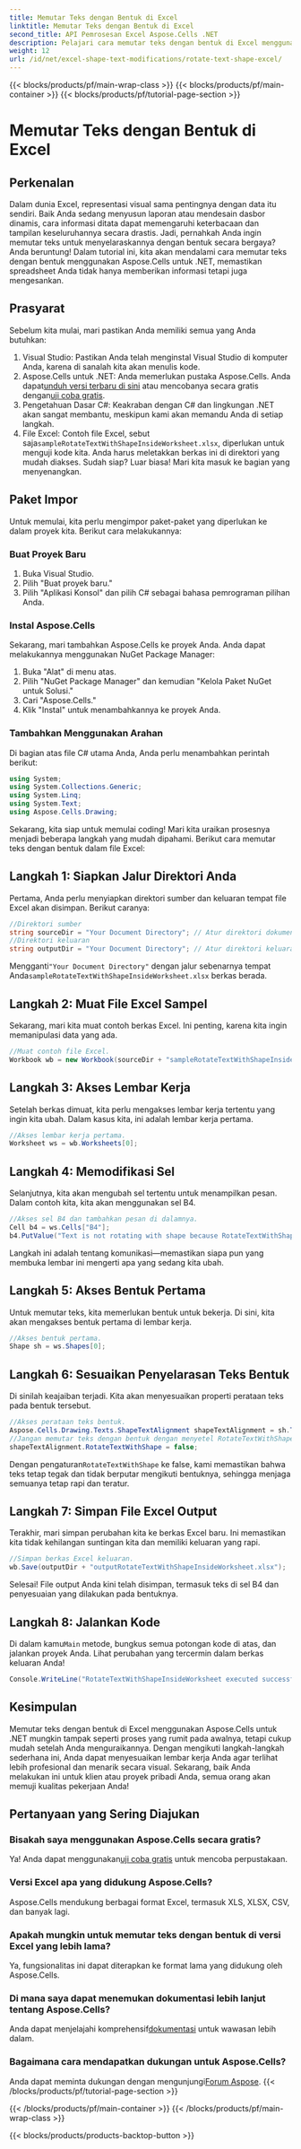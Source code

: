 ```yaml
---
title: Memutar Teks dengan Bentuk di Excel
linktitle: Memutar Teks dengan Bentuk di Excel
second_title: API Pemrosesan Excel Aspose.Cells .NET
description: Pelajari cara memutar teks dengan bentuk di Excel menggunakan Aspose.Cells for .NET. Ikuti panduan langkah demi langkah ini untuk presentasi Excel yang sempurna.
weight: 12
url: /id/net/excel-shape-text-modifications/rotate-text-shape-excel/
---
```


{{< blocks/products/pf/main-wrap-class >}}
{{< blocks/products/pf/main-container >}}
{{< blocks/products/pf/tutorial-page-section >}}

# Memutar Teks dengan Bentuk di Excel

## Perkenalan
Dalam dunia Excel, representasi visual sama pentingnya dengan data itu sendiri. Baik Anda sedang menyusun laporan atau mendesain dasbor dinamis, cara informasi ditata dapat memengaruhi keterbacaan dan tampilan keseluruhannya secara drastis. Jadi, pernahkah Anda ingin memutar teks untuk menyelaraskannya dengan bentuk secara bergaya? Anda beruntung! Dalam tutorial ini, kita akan mendalami cara memutar teks dengan bentuk menggunakan Aspose.Cells untuk .NET, memastikan spreadsheet Anda tidak hanya memberikan informasi tetapi juga mengesankan.
## Prasyarat
Sebelum kita mulai, mari pastikan Anda memiliki semua yang Anda butuhkan:
1. Visual Studio: Pastikan Anda telah menginstal Visual Studio di komputer Anda, karena di sanalah kita akan menulis kode.
2.  Aspose.Cells untuk .NET: Anda memerlukan pustaka Aspose.Cells. Anda dapat[unduh versi terbaru di sini](https://releases.aspose.com/cells/net/) atau mencobanya secara gratis dengan[uji coba gratis](https://releases.aspose.com/).
3. Pengetahuan Dasar C#: Keakraban dengan C# dan lingkungan .NET akan sangat membantu, meskipun kami akan memandu Anda di setiap langkah.
4.  File Excel: Contoh file Excel, sebut saja`sampleRotateTextWithShapeInsideWorksheet.xlsx`, diperlukan untuk menguji kode kita. Anda harus meletakkan berkas ini di direktori yang mudah diakses.
Sudah siap? Luar biasa! Mari kita masuk ke bagian yang menyenangkan.
## Paket Impor
Untuk memulai, kita perlu mengimpor paket-paket yang diperlukan ke dalam proyek kita. Berikut cara melakukannya:
### Buat Proyek Baru
1. Buka Visual Studio.
2. Pilih "Buat proyek baru."
3. Pilih "Aplikasi Konsol" dan pilih C# sebagai bahasa pemrograman pilihan Anda.
### Instal Aspose.Cells
Sekarang, mari tambahkan Aspose.Cells ke proyek Anda. Anda dapat melakukannya menggunakan NuGet Package Manager:
1. Buka "Alat" di menu atas.
2. Pilih "NuGet Package Manager" dan kemudian "Kelola Paket NuGet untuk Solusi."
3. Cari "Aspose.Cells."
4. Klik "Instal" untuk menambahkannya ke proyek Anda.
### Tambahkan Menggunakan Arahan
Di bagian atas file C# utama Anda, Anda perlu menambahkan perintah berikut:
```csharp
using System;
using System.Collections.Generic;
using System.Linq;
using System.Text;
using Aspose.Cells.Drawing;
```
Sekarang, kita siap untuk memulai coding!
Mari kita uraikan prosesnya menjadi beberapa langkah yang mudah dipahami. Berikut cara memutar teks dengan bentuk dalam file Excel:
## Langkah 1: Siapkan Jalur Direktori Anda
Pertama, Anda perlu menyiapkan direktori sumber dan keluaran tempat file Excel akan disimpan. Berikut caranya:
```csharp
//Direktori sumber
string sourceDir = "Your Document Directory"; // Atur direktori dokumen Anda
//Direktori keluaran
string outputDir = "Your Document Directory"; // Atur direktori keluaran Anda
```
 Mengganti`"Your Document Directory"` dengan jalur sebenarnya tempat Anda`sampleRotateTextWithShapeInsideWorksheet.xlsx` berkas berada.
## Langkah 2: Muat File Excel Sampel
Sekarang, mari kita muat contoh berkas Excel. Ini penting, karena kita ingin memanipulasi data yang ada.
```csharp
//Muat contoh file Excel.
Workbook wb = new Workbook(sourceDir + "sampleRotateTextWithShapeInsideWorksheet.xlsx");
```
## Langkah 3: Akses Lembar Kerja
Setelah berkas dimuat, kita perlu mengakses lembar kerja tertentu yang ingin kita ubah. Dalam kasus kita, ini adalah lembar kerja pertama.
```csharp
//Akses lembar kerja pertama.
Worksheet ws = wb.Worksheets[0];
```
## Langkah 4: Memodifikasi Sel
Selanjutnya, kita akan mengubah sel tertentu untuk menampilkan pesan. Dalam contoh kita, kita akan menggunakan sel B4.
```csharp
//Akses sel B4 dan tambahkan pesan di dalamnya.
Cell b4 = ws.Cells["B4"];
b4.PutValue("Text is not rotating with shape because RotateTextWithShape is false.");
```
Langkah ini adalah tentang komunikasi—memastikan siapa pun yang membuka lembar ini mengerti apa yang sedang kita ubah.
## Langkah 5: Akses Bentuk Pertama
Untuk memutar teks, kita memerlukan bentuk untuk bekerja. Di sini, kita akan mengakses bentuk pertama di lembar kerja.
```csharp
//Akses bentuk pertama.
Shape sh = ws.Shapes[0];
```
## Langkah 6: Sesuaikan Penyelarasan Teks Bentuk
Di sinilah keajaiban terjadi. Kita akan menyesuaikan properti perataan teks pada bentuk tersebut.
```csharp
//Akses perataan teks bentuk.
Aspose.Cells.Drawing.Texts.ShapeTextAlignment shapeTextAlignment = sh.TextBody.TextAlignment;
//Jangan memutar teks dengan bentuk dengan menyetel RotateTextWithShape sebagai salah.
shapeTextAlignment.RotateTextWithShape = false;
```
 Dengan pengaturan`RotateTextWithShape` ke false, kami memastikan bahwa teks tetap tegak dan tidak berputar mengikuti bentuknya, sehingga menjaga semuanya tetap rapi dan teratur.
## Langkah 7: Simpan File Excel Output
Terakhir, mari simpan perubahan kita ke berkas Excel baru. Ini memastikan kita tidak kehilangan suntingan kita dan memiliki keluaran yang rapi.
```csharp
//Simpan berkas Excel keluaran.
wb.Save(outputDir + "outputRotateTextWithShapeInsideWorksheet.xlsx");
```
Selesai! File output Anda kini telah disimpan, termasuk teks di sel B4 dan penyesuaian yang dilakukan pada bentuknya.
## Langkah 8: Jalankan Kode
 Di dalam kamu`Main` metode, bungkus semua potongan kode di atas, dan jalankan proyek Anda. Lihat perubahan yang tercermin dalam berkas keluaran Anda!
```csharp
Console.WriteLine("RotateTextWithShapeInsideWorksheet executed successfully.");
```
## Kesimpulan
Memutar teks dengan bentuk di Excel menggunakan Aspose.Cells untuk .NET mungkin tampak seperti proses yang rumit pada awalnya, tetapi cukup mudah setelah Anda menguraikannya. Dengan mengikuti langkah-langkah sederhana ini, Anda dapat menyesuaikan lembar kerja Anda agar terlihat lebih profesional dan menarik secara visual. Sekarang, baik Anda melakukan ini untuk klien atau proyek pribadi Anda, semua orang akan memuji kualitas pekerjaan Anda!
## Pertanyaan yang Sering Diajukan
### Bisakah saya menggunakan Aspose.Cells secara gratis?
 Ya! Anda dapat menggunakan[uji coba gratis](https://releases.aspose.com/) untuk mencoba perpustakaan.
### Versi Excel apa yang didukung Aspose.Cells?
Aspose.Cells mendukung berbagai format Excel, termasuk XLS, XLSX, CSV, dan banyak lagi.
### Apakah mungkin untuk memutar teks dengan bentuk di versi Excel yang lebih lama?
Ya, fungsionalitas ini dapat diterapkan ke format lama yang didukung oleh Aspose.Cells.
### Di mana saya dapat menemukan dokumentasi lebih lanjut tentang Aspose.Cells?
 Anda dapat menjelajahi komprehensif[dokumentasi](https://reference.aspose.com/cells/net/) untuk wawasan lebih dalam.
### Bagaimana cara mendapatkan dukungan untuk Aspose.Cells?
 Anda dapat meminta dukungan dengan mengunjungi[Forum Aspose](https://forum.aspose.com/c/cells/9).
{{< /blocks/products/pf/tutorial-page-section >}}

{{< /blocks/products/pf/main-container >}}
{{< /blocks/products/pf/main-wrap-class >}}

{{< blocks/products/products-backtop-button >}}
